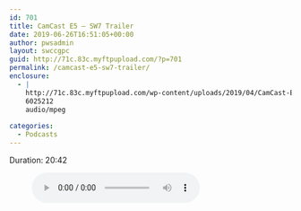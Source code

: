 ```yaml
---
id: 701
title: CamCast E5 – SW7 Trailer
date: 2019-06-26T16:51:05+00:00
author: pwsadmin
layout: swccgpc
guid: http://71c.83c.myftpupload.com/?p=701
permalink: /camcast-e5-sw7-trailer/
enclosure:
  - |
    http://71c.83c.myftpupload.com/wp-content/uploads/2019/04/CamCast-E5-–-SW7-Trailer.mp3
    6025212
    audio/mpeg
    
categories:
  - Podcasts
---
```

 

Duration: 20:42<figure class="wp-block-audio"><audio controls src="http://71c.83c.myftpupload.com/wp-content/uploads/2019/04/CamCast-E5-–-SW7-Trailer.mp3"></audio></figure>